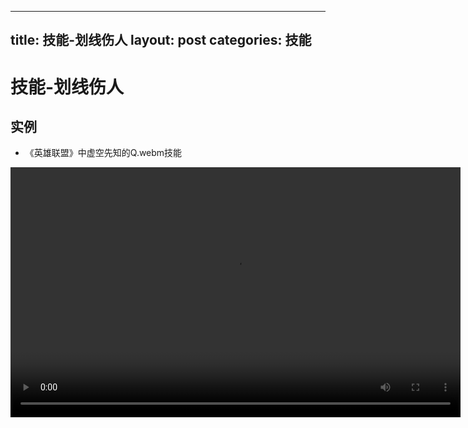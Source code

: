 
---
title: 技能-划线伤人
layout: post
categories: 技能
---
# 技能-划线伤人


## 实例

- 《英雄联盟》中虚空先知的Q.webm技能

<video width="720" height="400" controls>
    <source src="{{ site.url }}/videos/划线伤人-虚空先知-马尔札哈-Q.webm" type="video/webm">
</video>
